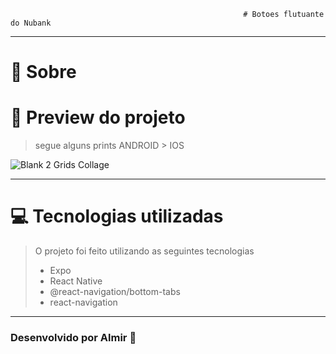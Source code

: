                                                         # Botoes flutuante do Nubank


<hr>

# 🤔 Sobre 


# 📱 Preview do projeto

>segue alguns prints ANDROID > IOS
>
![Blank 2 Grids Collage](https://github.com/AllmirSantos/BtnNuBank/assets/101511589/fb56bdc5-8bf5-4123-8b43-3d9d5feb3a1d)


    
<hr>

# 💻 Tecnologias utilizadas

> O projeto foi feito utilizando as seguintes tecnologias
> - Expo
> - React Native
> - @react-navigation/bottom-tabs
> - react-navigation

<hr>


### Desenvolvido por Almir 🤖
